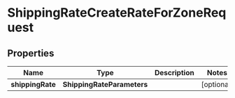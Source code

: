 

# ShippingRateCreateRateForZoneRequest


## Properties

| Name | Type | Description | Notes |
|------------ | ------------- | ------------- | -------------|
|**shippingRate** | **ShippingRateParameters** |  |  [optional] |



